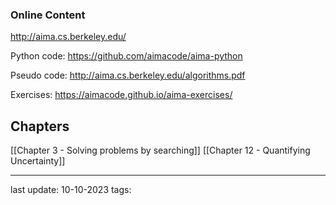 ### Online Content
http://aima.cs.berkeley.edu/

Python code:
https://github.com/aimacode/aima-python

Pseudo code:
http://aima.cs.berkeley.edu/algorithms.pdf

Exercises:
https://aimacode.github.io/aima-exercises/

## Chapters

[[Chapter 3 - Solving problems by searching]]
[[Chapter 12 - Quantifying Uncertainty]]

---
last update: 10-10-2023
tags: